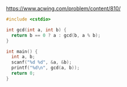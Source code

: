 https://www.acwing.com/problem/content/810/

```c++
#include <cstdio>

int gcd(int a, int b) {
  return b == 0 ? a : gcd(b, a % b);
}

int main() {
  int a, b;
  scanf("%d %d", &a, &b);
  printf("%d\n", gcd(a, b));
  return 0;
}
```
